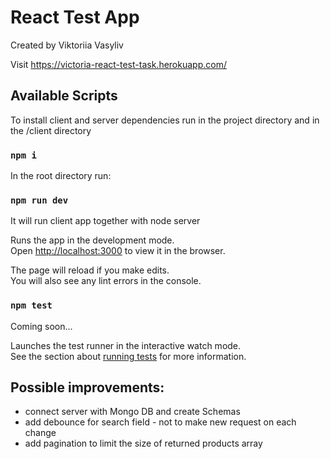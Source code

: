 # React Test App

Created by Viktoriia Vasyliv

Visit https://victoria-react-test-task.herokuapp.com/


## Available Scripts
To install client and server dependencies run 
in the project directory and in the /client directory 
### `npm i`


In the root directory run:
### `npm run dev`
It will run client app together with node server 


Runs the app in the development mode.\
Open [http://localhost:3000](http://localhost:3000) to view it in the browser.

The page will reload if you make edits.\
You will also see any lint errors in the console.



### `npm test`
Coming soon...

Launches the test runner in the interactive watch mode.\
See the section about [running tests](https://facebook.github.io/create-react-app/docs/running-tests) for more information.

## Possible improvements:
- connect server with Mongo DB and create Schemas
- add debounce for search field - not to make new request on each change
- add pagination to limit the size of returned products array


